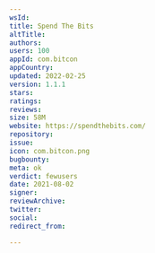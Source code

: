 ```yaml
---
wsId: 
title: Spend The Bits
altTitle: 
authors: 
users: 100
appId: com.bitcon
appCountry: 
updated: 2022-02-25
version: 1.1.1
stars: 
ratings: 
reviews: 
size: 58M
website: https://spendthebits.com/
repository: 
issue: 
icon: com.bitcon.png
bugbounty: 
meta: ok
verdict: fewusers
date: 2021-08-02
signer: 
reviewArchive: 
twitter: 
social: 
redirect_from: 

---
```


